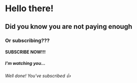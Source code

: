 # Hello there!
## Did you know you are not paying enough
### Or subscribing???
#### SUBSCRIBE NOW!!!
##### I'm watching you...
###### Well done! You've subscribed :+1:
